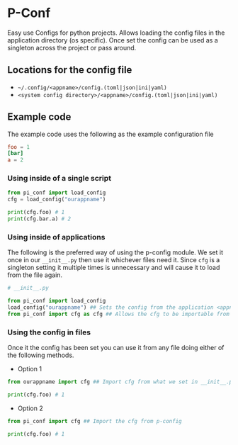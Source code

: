 # P-Conf

Easy use Configs for python projects. Allows loading the config files in the application directory (os specific). Once set the config can be used as a singleton across the project or pass around.

## Locations for the config file
*  ```~/.config/<appname>/config.(toml|json|ini|yaml)```
* ```<system config directory>/<appname>/config.(toml|json|ini|yaml)```

## Example code

The example code uses the following as the example configuration file
```toml
foo = 1
[bar]
a = 2
```

### Using inside of a single script
```python
from pi_conf import load_config
cfg = load_config("ourappname")

print(cfg.foo) # 1
print(cfg.bar.a) # 2
```


### Using inside of applications
The following is the preferred way of using the p-config module. We set it once in our `__init__.py` then use it whichever files need it. Since `cfg` is a singleton setting it multiple times is unnecessary and will cause it to load from the file again.

```python
# __init__.py

from pi_conf import load_config
load_config("ourappname") ## Sets the config from the application <appname> directory
from pi_conf import cfg as cfg ## Allows the cfg to be importable from our app

```

### Using the config in files
Once it the config has been set you can use it from any file doing either of the following methods.
* Option 1
```python
from ourappname import cfg ## Import cfg from what we set in __init__.py

print(cfg.foo) # 1
```

* Option 2
```python
from pi_conf import cfg ## Import the cfg from p-config

print(cfg.foo) # 1
```